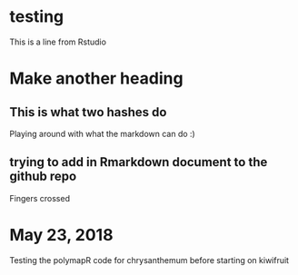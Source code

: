 # testing
This is a line from Rstudio
# Make another heading
## This is what two hashes do
Playing around with what the markdown can do :)
## trying to add in Rmarkdown document to the github repo
Fingers crossed

# May 23, 2018
Testing the polymapR code for chrysanthemum before starting on kiwifruit
